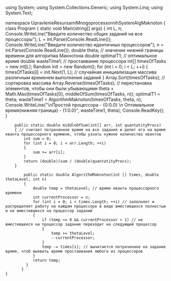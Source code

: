 ﻿using System;
using System.Collections.Generic;
using System.Linq;
using System.Text;

namespace UpravlenieResursamiMnogoprocessornihSystemAlgMaknoton
{
    class Program
    {
        static void Main(string[] args)
        {
            int L, n;
             Console.WriteLine("Введите количество общих заданий на все процессоры");
             L = int.Parse(Console.ReadLine());
             Console.WriteLine("Введите количество идентичных процессоров");
             n = int.Parse(Console.ReadLine());
	         double theta; // значение нижней границы времени для алгоритма Макнотона
             double optimalT1; // оптимальное время
             double wasteTime1; // простаивание процессора
             int[] timesOfTasks = new int[L]; 
	         Random init = new Random();
            for (int i = 0; i < L; ++i)
            {
	         timesOfTasks[i] = init.Next(1, L);  // случайная инициализация массива различным временем выполнения заданий 
            }
	         Array.Sort(timesOfTasks); // сортировка массива
	         Array.Reverse(timesOfTasks); // перестановка элементов, чтобы они были убывающими
                 theta = Math.Max(timesOfTasks[0], middleOfSum(timesOfTasks, n)); 
	         optimalT1 = theta;
	         wasteTime1 = AlgorithmMaknoton(timesOfTasks, theta, n); 
	         Console.WriteLine("\nПростой процессора -  {0:0.0} \n Оптимальное время(нижняя граница) -  {1:0.0}", wasteTime1, theta);
                 Console.ReadKey();
	}

        public static double middleOfSum(int[] arr, int quantatityProcs)
        { // считает потраченное время на все задания и делит его на время кванта процессорного времени, чтобы узнать нужное количество квантов 
            int sum = 0;
            for (int i = 0; i < arr.Length; ++i) 
            {
                sum += arr[i];
            }
            return (double)(sum / (double)quantatityProcs);
        }

	        public static double AlgorithmMaknoton(int [] times, double thetaLevel, int n)
	        {
                double temp = thetaLevel; // время кванта процессорного времени
	            int currentProcessor = n;
                for (int i = 0; i < times.Length; ++i) // заполняет и распределяет работу на каждом процессоре в виде вместившихся полностью и не вместившихся на процессор заданий  
	            {
                    if (temp <= 0 && currentProcessor > 1) // не вместившееся на процессор задание переходит на следующий процессор  
	                {
	                    temp += thetaLevel;
	                    --currentProcessor;
	                }
                    temp -= times[i]; // вычитается потраченное на задание время, чтоб выявить время простаивания любого из процессоров
	            }
	            return temp;
	         }
           }
    }
